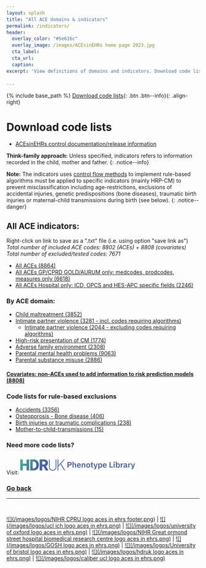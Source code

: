 ```yaml
---
layout: splash
title: "All ACE domains & indicators"
permalink: /indicators/
header:
  overlay_color: "#5e616c"
  overlay_image: /images/ACEsinEHRs home page 2023.jpg
  cta_label: 
  cta_url: 
  caption:
excerpt: 'View definitions of domains and indicators. Download code lists.<br /> <small><a> <br /> {::nomarkdown}<iframe style="display: inline-block;" src=" " frameborder="0" scrolling="0" width="160px" height="30px"></iframe> <iframe style="display: inline-block;" src="" frameborder="0" scrolling="0" width="158px" height="30px"></iframe>{:/nomarkdown}'

---
```


{% include base_path %}
[Download code lists](/indicators/#download-code-lists){: .btn .btn--info}{: .align-right}
<div class="flourish-embed flourish-table" data-src="visualisation/8622661"><script src="https://public.flourish.studio/resources/embed.js"></script></div>

# Download code lists
* [ACEsinEHRs control documentation/release information](https://github.com/shabeer-syed/acesinehrs/raw/master/assets/control_documentation/ACEsinEHRs%20Control%20documentation%20v2.pdf) 


**Think-family approach:** Unless specified, indicators refers to information recorded in the child, mother and father.
{: .notice--info}

**Note:** The indicators uses [control flow methods](https://advanced-r-solutions.rbind.io/control-flow.html) to implement rule-based algorithms must be applied to specific indicators (mainly HRP-CM) to prevent misclassification including age-restrictions, exclusions of accidental injuries, genetic predispositions (bone diseases), traumatic birth injuries or maternal-child transmissions during birth (see below).
{: .notice--danger}

## All ACE indicators:
Right-click on link to save as a ".txt" file (i.e. using option "save link as")
*Total number of included ACE codes: 8802 (ACEs) + 8808 (covariates)*
*Total number of excluded/tested codes: 7671*

* [All ACEs (8864)](https://raw.githubusercontent.com/shabeer-syed/acesinehrs/refs/heads/master/codelists/ACEs_2025ACEsinEHRs.txt)
* [All ACEs GP/CPRD GOLD/AURUM only: medcodes, prodcodes, measures only (6618)](https://raw.githubusercontent.com/shabeer-syed/acesinehrs/refs/heads/master/codelists/ACEs_2025_medcode_prodcode_CPRD_GOLD_Aurum_ACEsinEHRs.txt)
* [All ACEs Hospital only: ICD, OPCS and HES-APC specific fields (2246)](https://raw.githubusercontent.com/shabeer-syed/acesinehrs/refs/heads/master/codelists/ACEs_2025_ICD910_special_fields_HES_ACEsinEHRs.txt)

### By ACE domain:

* [Child maltreatment (3852)](https://raw.githubusercontent.com/shabeer-syed/acesinehrs/refs/heads/master/codelists/CM_2025ACEsinEHRs.txt)
*  [Intimate partner violence (3281 - incl. codes requiring algorithms)](https://raw.githubusercontent.com/shabeer-syed/acesinehrs/refs/heads/master/codelists/IPV_2025ACEsinEHRs.txt)
	*  [Intimate partner violence (2044 - excluding codes requiring algorithms)](https://raw.githubusercontent.com/shabeer-syed/acesinehrs/refs/heads/master/codelists/IPV_no_algo_2025ACEsinEHRs.txt)
* [High-risk presentation of CM (1774)](https://raw.githubusercontent.com/shabeer-syed/acesinehrs/refs/heads/master/codelists/HRPCM_2025ACEsinEHRs.txt)
* [Adverse family environment (2308)](https://raw.githubusercontent.com/shabeer-syed/acesinehrs/refs/heads/master/codelists/AFE_2025ACEsinEHRs.txt)
* [Parental mental health problems (9063)](https://raw.githubusercontent.com/shabeer-syed/acesinehrs/refs/heads/master/codelists/MHP_2025ACEsinEHRs.txt)
* [Parental substance misuse (2886)](https://raw.githubusercontent.com/shabeer-syed/acesinehrs/refs/heads/master/codelists/SM_2025ACEsinEHRs.txt)

#### [Covariates: non-ACEs used to add information to risk prediction models (8808)](https://raw.githubusercontent.com/shabeer-syed/ACEs/code-lists/Health%20comorbidities.txt)

### Code lists for rule-based exclusions
* [Accidents (3356)](https://raw.githubusercontent.com/shabeer-syed/acesinehrs/refs/heads/master/codelists/Accident_excl_2025ACEsinEHRs.txt)
* [Osteoporosis - Bone disease (406)](https://raw.githubusercontent.com/shabeer-syed/ACEs/code-lists/Osteoporosis%20Bone%20disease.txt)
* [Birth injuries or traumatic complications (238)](https://raw.githubusercontent.com/shabeer-syed/ACEs/code-lists/Birth%20injury%20or%20complication.txt)
* [Mother-to-child-transmissions (15)](https://raw.githubusercontent.com/shabeer-syed/ACEs/code-lists/Mother-to-child%20transmission.txt)

### Need more code lists?
Visit:
[![](https://raw.githubusercontent.com/shabeer-syed/ACEs/main/hdruk%20small.png)](https://www.healthdatagateway.org/)

### [Go back](https://acesinehrs.com/ACE-domains/)

---
<span style="color:white"> Dr Shabeer Syed, Clinical Psychologist & Senior Research Associate </span>

  [![](/images/logos/NIHR CPRU logo aces in ehrs footer.png)](https://www.ucl.ac.uk/children-policy-research/) | [![](/images/logos/ucl ich logo aces in ehrs.png)](https://www.ucl.ac.uk/child-health/great-ormond-street-institute-child-health-0) | [![](/images/logos/university of oxford logo aces in ehrs.png)](https://www.ox.ac.uk/) | [![](/images/logos/NIHR Great ormond street hospital biomedical research centre logo aces in ehrs.png)](https://www.gosh.nhs.uk/our-research/our-research-infrastructure/nihr-great-ormond-street-hospital-brc/) | [![](/images/logos/GOSH logo aces in ehrs.png)](https://www.gosh.nhs.uk/) | [![](/images/logos/University of bristol logo aces in ehrs.png)](https://www.bristol.ac.uk/) | [![](/images/logos/hdruk logo aces in ehrs.png)](https://www.hdruk.ac.uk/) | [![](/images/logos/caliber ucl logo aces in ehrs.png)](https://www.ucl.ac.uk/health-informatics/research/caliber) 
